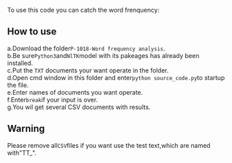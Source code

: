 
To use this code you can catch the word frenquency:

How to use
--------------
a.Download the folder`P-1018-Word frequency analysis`.<br>
b.Be sure`Python3`and`NlTK`model with its pakeages has already been installed.<br>
c.Put the `TXT` documents your want operate in the folder.<br>
d.Open cmd window in this folder and enter`python source_code.py`to startup the file.<br>
e.Enter names of documents you want operate.<br>
f.Enter`break`if your input is over.<br>
g.You wil get several CSV documents with results.<br>

Warning
-------------
Please remove all`CSV`files if you want use the test text,which are named with"TT_".

